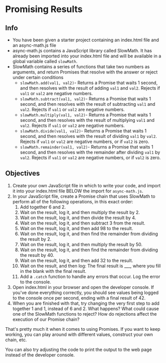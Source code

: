 # Promising Results

## Info
* You have been given a starter project containing an index.html file and an async-math.js file
* async-math.js contains a JavaScript library called SlowMath. It has already been imported into your index.html file and will be available in a global variable called `slowMath`.
* SlowMath contains a series of functions that take two numbers as arguments, and return Promises that resolve with the answer or reject under certain conditions
    * `slowMath.add(val1, val2)`- Returns a Promise that waits 1 second, and then resolves with the result of adding `val1` and `val2`. Rejects if `val1` or `val2` are negative numbers.
    * `slowMath.subtract(val1, val2)`- Returns a Promise that waits 1 second, and then resolves with the result of subtracting `val1` and `val2`. Rejects if `val1` or `val2` are negative numbers.
    * `slowMath.multiply(val1, val2)`- Returns a Promise that waits 1 second, and then resolves with the result of multiplying `val1` and `val2`. Rejects if `val1` or `val2` are negative numbers.
    * `slowMath.divide(val1, val2)`- Returns a Promise that waits 1 second, and then resolves with the result of dividing `val1` by `val2`. Rejects if `val1` or `val2` are negative numbers, or if `val2` is zero.
    * `slowMath.remainder(val1, val2)`- Returns a Promise that waits 1 second, and then resolves with the remainder after dividing `val1` by `val2`. Rejects if `val1` or `val2` are negative numbers, or if `val2` is zero.

## Objectives
1. Create your own JavaScript file in which to write your code, and import it into your index.html file BELOW the import for `async-math.js`.
2. In your JavaScript file, create a Promise chain that uses SlowMath to perform all of the following operations, in this exact order:
    1. Add together 6 and 2.
    2. Wait on the result, log it, and then multiply the result by 2.
    3. Wait on the result, log it, and then divide the result by 4.
    4. Wait on the result, log it, and then subtract 3 from the result.
    5. Wait on the result, log it, and then add 98 to the result.
    6. Wait on the result, log it, and then find the remainder from dividing the result by 2.
    7. Wait on the result, log it, and then multiply the result by 50.
    8. Wait on the result, log it, and then find the remainder from dividing the result by 40.
    9. Wait on the result, log it, and then add 32 to the result.
    10. Wait on the result, and then log: The final result is ___, where you fill in the blank with the final result.
    11. Add a `.catch` function to handle any errors that occur. Log the error to the console.
3. Open index.html in your browser and open the developer console. If you've done everything correctly, you should see values being logged to the console once per second, ending with a final result of 42.
4. When you are finished with that, try changing the very first step to add together 1 and 1, instead of 6 and 2. What happens? What could cause one of the SlowMath functions to reject? How do rejections affect the execution of our Promise chain?

That's pretty much it when it comes to using Promises. If you want to keep working, you can play around with different values, construct your own chain, etc.

You can also try adjusting the code to print the output to the web page instead of the developer console.